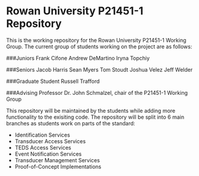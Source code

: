 # Rowan University P21451-1 Repository
This is the working repository for the Rowan University P21451-1 Working Group. The current group of students working on the project are as follows:

###Juniors
Frank Cifone
Andrew DeMartino
Iryna Topchiy

###Seniors
Jacob Harris
Sean Myers
Tom Stoudt
Joshua Velez
Jeff Welder

###Graduate Student
Russell Trafford

###Advising Professor
Dr. John Schmalzel, chair of the P21451-1 Working Group

This repository will be maintained by the students while adding more functionality to the exisiting code. The repository will be split into 6 main branches as students work on parts of the standard:
* Identification Services
* Transducer Access Services
* TEDS Access Services
* Event Notification Services
* Transducer Management Services
* Proof-of-Concept Implementations
